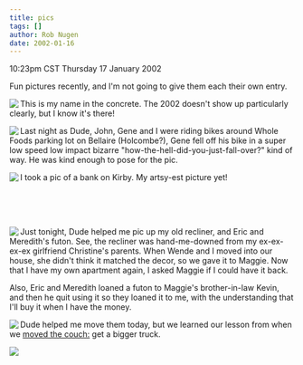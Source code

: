 ```yaml
---
title: pics
tags: []
author: Rob Nugen
date: 2002-01-16
---
```


<title>pics</title>
<p class=date>10:23pm CST Thursday 17 January 2002</p>

<p>Fun pictures recently, and I'm not going to give them each their own entry.</p>

<p><a href='/images/construction/59/shepherd_exit/ROB!_8jan2002.jpg'><img src='/images/construction/59/shepherd_exit/thumbs/ROB!_8jan2002.jpg' align=left></a>This is my
name in the concrete.  The 2002 doesn't show up particularly clearly, but I know it's there!</p>

<p><a href='/images/peeps/Gene/gene_fell.jpg'><img src='/images/peeps/Gene/thumbs/gene_fell.jpg' align=left></a>Last night as
Dude, John, Gene and I were riding bikes around Whole Foods parking lot on Bellaire (Holcombe?), 
Gene fell off his bike in a super low speed low impact bizarre "how-the-hell-did-you-just-fall-over?"
kind of way.  He was kind enough to pose for the pic.</p>

<p><a href='/images/art/photography/four_flags.jpg'><img src='/images/art/photography/thumbs/four_flags.jpg' align=left></a>I took a pic of a bank on Kirby.
My artsy-est picture yet!</p>

<br>
<br>
<br>
<p><a href='/images/peeps/Dude/movin1.jpg'><img src='/images/peeps/Dude/thumbs/movin1.jpg' align=left></a>Just tonight, Dude helped me pic up 
my old recliner, and Eric and Meredith's futon.  See, the recliner was hand-me-downed from my ex-ex-ex-ex girlfriend 
Christine's parents.   When Wende and I moved into our house, she didn't think it matched the decor, so we gave it to
Maggie.  Now that I have my own apartment again, I asked Maggie if I could have it back.</p>

<p>Also, Eric and Meredith loaned a futon to Maggie's brother-in-law Kevin, and then he quit using it so they loaned
it to me, with the understanding that I'll buy it when I have the money.</p>

<p><a href='/images/peeps/Dude/movin2.jpg'><img src='/images/peeps/Dude/thumbs/movin2.jpg' align=left></a>Dude helped me move them today,
but we learned our lesson from when we <a href="/cgi-bin/journal.pl?type=all&date=2000/04/20#PPcouch">moved the couch:</a> get a bigger truck.

<p><img src='/images/rob/wL-ROB.gif'/></p>

